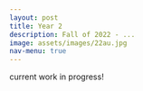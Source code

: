 ```yaml
---
layout: post
title: Year 2
description: Fall of 2022 - ...
image: assets/images/22au.jpg
nav-menu: true
---
```


current work in progress!

